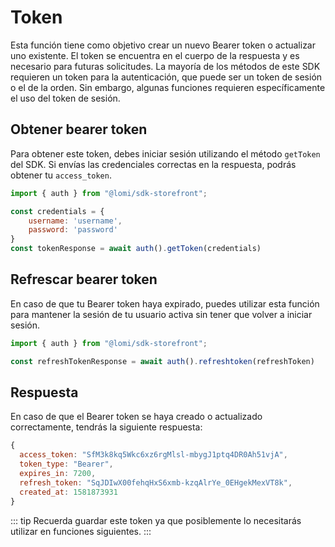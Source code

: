 # Token

Esta función tiene como objetivo crear un nuevo Bearer token o actualizar uno existente. El token se encuentra en el cuerpo de la respuesta y es necesario para futuras solicitudes. La mayoría de los métodos de este SDK requieren un token para la autenticación, que puede ser un token de sesión o el de la orden. Sin embargo, algunas funciones requieren específicamente el uso del token de sesión.

## Obtener bearer token

Para obtener este token, debes iniciar sesión utilizando el método `getToken` del SDK. Si envías las credenciales correctas en la respuesta, podrás obtener tu `access_token`.

```js
import { auth } from "@lomi/sdk-storefront";

const credentials = {
    username: 'username',
    password: 'password'
}
const tokenResponse = await auth().getToken(credentials)
```

## Refrescar bearer token

En caso de que tu Bearer token haya expirado, puedes utilizar esta función para mantener la sesión de tu usuario activa sin tener que volver a iniciar sesión.

```js
import { auth } from "@lomi/sdk-storefront";

const refreshTokenResponse = await auth().refreshtoken(refreshToken)
```

## Respuesta

En caso de que el Bearer token se haya creado o actualizado correctamente, tendrás la siguiente respuesta:

```js
{
  access_token: "SfM3k8kq5Wkc6xz6rgMlsl-mbygJ1ptq4DR0Ah51vjA",
  token_type: "Bearer",
  expires_in: 7200,
  refresh_token: "SqJDIwX00fehqHxS6xmb-kzqAlrYe_0EHgekMexVT8k",
  created_at: 1581873931
}
```

::: tip
Recuerda guardar este token ya que posiblemente lo necesitarás utilizar en funciones siguientes.
:::
